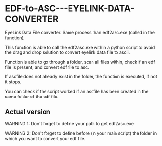 # EDF-to-ASC---EYELINK-DATA-CONVERTER
EyeLink Data File converter. Same process than edf2asc.exe (called in the function).

This function is able to call the edf2asc.exe within a python script to avoid the drag and drop solution to convert eyelink data file to ascii.

Function is able to go through a folder, scan all files within, check if an edf file is present, and convert edf file to asc.

If ascfile does not already exist in the folder, the function is executed, if not it stops.

You can check if the script worked if an ascfile has been created in the same folder of the edf file.

## Actual version
WARNING 1: Don't forget to define your path to get edf2asc.exe

WARNING 2: Don't forget to define before (in your main script) the folder in which you want to convert your edf file.
